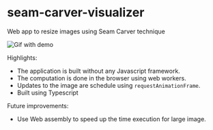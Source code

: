 # seam-carver-visualizer
Web app to resize images using Seam Carver technique

![Gif with demo](seam-carver-demo.gif)

Highlights:
 * The application is built without any Javascript framework.
 * The computation is done in the browser using web workers.
 * Updates to the image are schedule using `requestAnimationFrame`.
 * Built using Typescript
 
 Future improvements:
  * Use Web assembly to speed up the time execution for large image.
